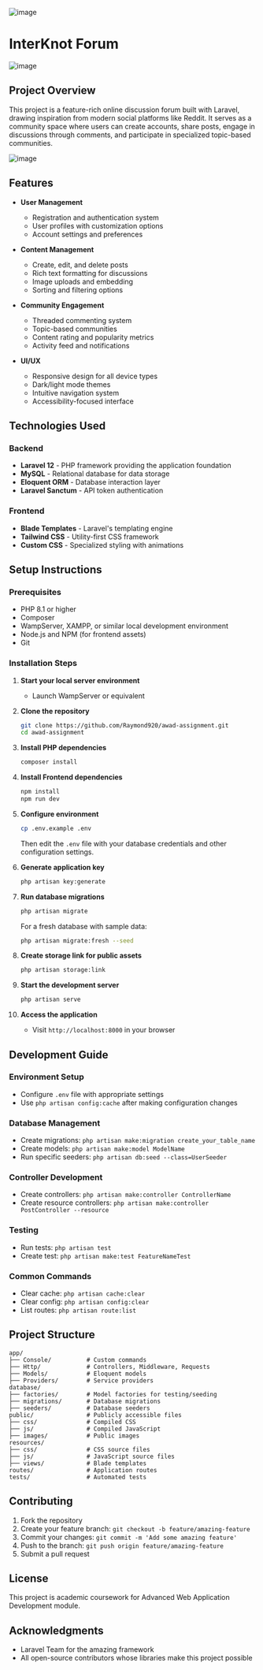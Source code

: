 ![image](https://github.com/user-attachments/assets/2a355538-c62b-4e0c-b1ae-055f3acae4b8)

# InterKnot Forum
![image](https://github.com/user-attachments/assets/8bba53de-efca-4fbc-922f-67ca97178f71)

## Project Overview
This project is a feature-rich online discussion forum built with Laravel, drawing inspiration from modern social platforms like Reddit. It serves as a community space where users can create accounts, share posts, engage in discussions through comments, and participate in specialized topic-based communities.

![image](https://github.com/user-attachments/assets/02378de1-5af3-4b64-904a-97bd687152eb)

## Features
- **User Management**
  - Registration and authentication system
  - User profiles with customization options
  - Account settings and preferences

- **Content Management**
  - Create, edit, and delete posts
  - Rich text formatting for discussions
  - Image uploads and embedding
  - Sorting and filtering options

- **Community Engagement**
  - Threaded commenting system
  - Topic-based communities
  - Content rating and popularity metrics
  - Activity feed and notifications

- **UI/UX**
  - Responsive design for all device types
  - Dark/light mode themes
  - Intuitive navigation system
  - Accessibility-focused interface

## Technologies Used

### Backend
- **Laravel 12** - PHP framework providing the application foundation
- **MySQL** - Relational database for data storage
- **Eloquent ORM** - Database interaction layer
- **Laravel Sanctum** - API token authentication

### Frontend
- **Blade Templates** - Laravel's templating engine
- **Tailwind CSS** - Utility-first CSS framework
- **Custom CSS** - Specialized styling with animations

## Setup Instructions

### Prerequisites
- PHP 8.1 or higher
- Composer
- WampServer, XAMPP, or similar local development environment
- Node.js and NPM (for frontend assets)
- Git

### Installation Steps

1. **Start your local server environment**
   - Launch WampServer or equivalent

2. **Clone the repository**
   ```bash
   git clone https://github.com/Raymond920/awad-assignment.git
   cd awad-assignment
   ```

3. **Install PHP dependencies**
   ```bash
   composer install
   ```

4. **Install Frontend dependencies**
   ```bash
   npm install
   npm run dev
   ```

5. **Configure environment**
   ```bash
   cp .env.example .env
   ```
   
   Then edit the `.env` file with your database credentials and other configuration settings.

6. **Generate application key**
   ```bash
   php artisan key:generate
   ```

7. **Run database migrations**
   ```bash
   php artisan migrate
   ```
   
   For a fresh database with sample data:
   ```bash
   php artisan migrate:fresh --seed
   ```

8. **Create storage link for public assets**
   ```bash
   php artisan storage:link
   ```

9. **Start the development server**
   ```bash
   php artisan serve
   ```

10. **Access the application**
    - Visit `http://localhost:8000` in your browser

## Development Guide

### Environment Setup
- Configure `.env` file with appropriate settings
- Use `php artisan config:cache` after making configuration changes

### Database Management
- Create migrations: `php artisan make:migration create_your_table_name`
- Create models: `php artisan make:model ModelName`
- Run specific seeders: `php artisan db:seed --class=UserSeeder`

### Controller Development
- Create controllers: `php artisan make:controller ControllerName`
- Create resource controllers: `php artisan make:controller PostController --resource`

### Testing
- Run tests: `php artisan test`
- Create test: `php artisan make:test FeatureNameTest`

### Common Commands
- Clear cache: `php artisan cache:clear`
- Clear config: `php artisan config:clear`
- List routes: `php artisan route:list`

## Project Structure

```
app/
├── Console/          # Custom commands
├── Http/             # Controllers, Middleware, Requests
├── Models/           # Eloquent models
├── Providers/        # Service providers
database/
├── factories/        # Model factories for testing/seeding
├── migrations/       # Database migrations
├── seeders/          # Database seeders
public/               # Publicly accessible files
├── css/              # Compiled CSS
├── js/               # Compiled JavaScript
├── images/           # Public images
resources/
├── css/              # CSS source files
├── js/               # JavaScript source files
├── views/            # Blade templates
routes/               # Application routes
tests/                # Automated tests
```

## Contributing

1. Fork the repository
2. Create your feature branch: `git checkout -b feature/amazing-feature`
3. Commit your changes: `git commit -m 'Add some amazing feature'`
4. Push to the branch: `git push origin feature/amazing-feature`
5. Submit a pull request

## License

This project is academic coursework for Advanced Web Application Development module.

## Acknowledgments

- Laravel Team for the amazing framework
- All open-source contributors whose libraries make this project possible

